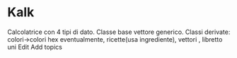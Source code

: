 # Kalk
Calcolatrice con 4 tipi di dato. Classe base vettore generico. Classi derivate: colori->colori hex eventualmente, ricette(usa ingrediente), vettori , libretto uni Edit
Add topics
